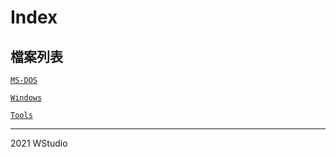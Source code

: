 # Index
## 檔案列表
   
[`MS-DOS`](./msdos)    
   
[`Windows`](./windows)   
   
[`Tools`](./tools)   
     
----------------------------------
2021 WStudio  
